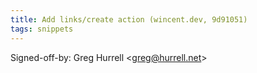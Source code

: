 ```yaml
---
title: Add links/create action (wincent.dev, 9d91051)
tags: snippets
---
```


Signed-off-by: Greg Hurrell &lt;greg@hurrell.net&gt;
